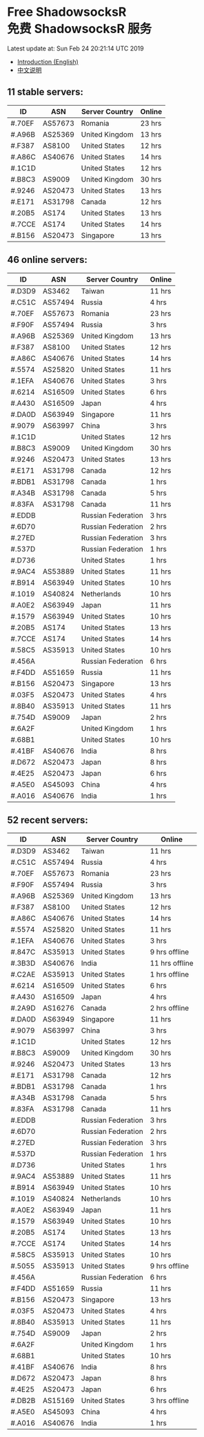 # Free ShadowsocksR<br>免费 ShadowsocksR 服务

Latest update at: Sun Feb 24 20:21:14 UTC 2019

- [Introduction (English)](https://vision-network.readthedocs.io/en/latest/autossr/autossr.html)
- [中文说明](https://vision-network.readthedocs.io/zh_CN/latest/autossr/autossr.html)


## 11 stable servers:

| ID | ASN | Server Country | Online |
| ------ | ------ | ------ | ------ |
| #.70EF | AS57673 | Romania | 23 hrs |
| #.A96B | AS25369 | United Kingdom | 13 hrs |
| #.F387 | AS8100 | United States | 12 hrs |
| #.A86C | AS40676 | United States | 14 hrs |
| #.1C1D |  | United States | 12 hrs |
| #.B8C3 | AS9009 | United Kingdom | 30 hrs |
| #.9246 | AS20473 | United States | 13 hrs |
| #.E171 | AS31798 | Canada | 12 hrs |
| #.20B5 | AS174 | United States | 13 hrs |
| #.7CCE | AS174 | United States | 14 hrs |
| #.B156 | AS20473 | Singapore | 13 hrs |

## 46 online servers:

| ID | ASN | Server Country | Online |
| ------ | ------ | ------ | ------ |
| #.D3D9 | AS3462 | Taiwan | 11 hrs |
| #.C51C | AS57494 | Russia | 4 hrs |
| #.70EF | AS57673 | Romania | 23 hrs |
| #.F90F | AS57494 | Russia | 3 hrs |
| #.A96B | AS25369 | United Kingdom | 13 hrs |
| #.F387 | AS8100 | United States | 12 hrs |
| #.A86C | AS40676 | United States | 14 hrs |
| #.5574 | AS25820 | United States | 11 hrs |
| #.1EFA | AS40676 | United States | 3 hrs |
| #.6214 | AS16509 | United States | 6 hrs |
| #.A430 | AS16509 | Japan | 4 hrs |
| #.DA0D | AS63949 | Singapore | 11 hrs |
| #.9079 | AS63997 | China | 3 hrs |
| #.1C1D |  | United States | 12 hrs |
| #.B8C3 | AS9009 | United Kingdom | 30 hrs |
| #.9246 | AS20473 | United States | 13 hrs |
| #.E171 | AS31798 | Canada | 12 hrs |
| #.BDB1 | AS31798 | Canada | 1 hrs |
| #.A34B | AS31798 | Canada | 5 hrs |
| #.83FA | AS31798 | Canada | 11 hrs |
| #.EDDB |  | Russian Federation | 3 hrs |
| #.6D70 |  | Russian Federation | 2 hrs |
| #.27ED |  | Russian Federation | 3 hrs |
| #.537D |  | Russian Federation | 1 hrs |
| #.D736 |  | United States | 1 hrs |
| #.9AC4 | AS53889 | United States | 11 hrs |
| #.B914 | AS63949 | United States | 10 hrs |
| #.1019 | AS40824 | Netherlands | 10 hrs |
| #.A0E2 | AS63949 | Japan | 11 hrs |
| #.1579 | AS63949 | United States | 10 hrs |
| #.20B5 | AS174 | United States | 13 hrs |
| #.7CCE | AS174 | United States | 14 hrs |
| #.58C5 | AS35913 | United States | 10 hrs |
| #.456A |  | Russian Federation | 6 hrs |
| #.F4DD | AS51659 | Russia | 11 hrs |
| #.B156 | AS20473 | Singapore | 13 hrs |
| #.03F5 | AS20473 | United States | 4 hrs |
| #.8B40 | AS35913 | United States | 11 hrs |
| #.754D | AS9009 | Japan | 2 hrs |
| #.6A2F |  | United Kingdom | 1 hrs |
| #.68B1 |  | United States | 10 hrs |
| #.41BF | AS40676 | India | 8 hrs |
| #.D672 | AS20473 | Japan | 8 hrs |
| #.4E25 | AS20473 | Japan | 6 hrs |
| #.A5E0 | AS45093 | China | 4 hrs |
| #.A016 | AS40676 | India | 1 hrs |

## 52 recent servers:

| ID | ASN | Server Country | Online |
| ------ | ------ | ------ | ------ |
| #.D3D9 | AS3462 | Taiwan | 11 hrs |
| #.C51C | AS57494 | Russia | 4 hrs |
| #.70EF | AS57673 | Romania | 23 hrs |
| #.F90F | AS57494 | Russia | 3 hrs |
| #.A96B | AS25369 | United Kingdom | 13 hrs |
| #.F387 | AS8100 | United States | 12 hrs |
| #.A86C | AS40676 | United States | 14 hrs |
| #.5574 | AS25820 | United States | 11 hrs |
| #.1EFA | AS40676 | United States | 3 hrs |
| #.847C | AS35913 | United States | 9 hrs offline |
| #.3B3D | AS40676 | India | 11 hrs offline |
| #.C2AE | AS35913 | United States | 1 hrs offline |
| #.6214 | AS16509 | United States | 6 hrs |
| #.A430 | AS16509 | Japan | 4 hrs |
| #.2A9D | AS16276 | Canada | 2 hrs offline |
| #.DA0D | AS63949 | Singapore | 11 hrs |
| #.9079 | AS63997 | China | 3 hrs |
| #.1C1D |  | United States | 12 hrs |
| #.B8C3 | AS9009 | United Kingdom | 30 hrs |
| #.9246 | AS20473 | United States | 13 hrs |
| #.E171 | AS31798 | Canada | 12 hrs |
| #.BDB1 | AS31798 | Canada | 1 hrs |
| #.A34B | AS31798 | Canada | 5 hrs |
| #.83FA | AS31798 | Canada | 11 hrs |
| #.EDDB |  | Russian Federation | 3 hrs |
| #.6D70 |  | Russian Federation | 2 hrs |
| #.27ED |  | Russian Federation | 3 hrs |
| #.537D |  | Russian Federation | 1 hrs |
| #.D736 |  | United States | 1 hrs |
| #.9AC4 | AS53889 | United States | 11 hrs |
| #.B914 | AS63949 | United States | 10 hrs |
| #.1019 | AS40824 | Netherlands | 10 hrs |
| #.A0E2 | AS63949 | Japan | 11 hrs |
| #.1579 | AS63949 | United States | 10 hrs |
| #.20B5 | AS174 | United States | 13 hrs |
| #.7CCE | AS174 | United States | 14 hrs |
| #.58C5 | AS35913 | United States | 10 hrs |
| #.5055 | AS35913 | United States | 9 hrs offline |
| #.456A |  | Russian Federation | 6 hrs |
| #.F4DD | AS51659 | Russia | 11 hrs |
| #.B156 | AS20473 | Singapore | 13 hrs |
| #.03F5 | AS20473 | United States | 4 hrs |
| #.8B40 | AS35913 | United States | 11 hrs |
| #.754D | AS9009 | Japan | 2 hrs |
| #.6A2F |  | United Kingdom | 1 hrs |
| #.68B1 |  | United States | 10 hrs |
| #.41BF | AS40676 | India | 8 hrs |
| #.D672 | AS20473 | Japan | 8 hrs |
| #.4E25 | AS20473 | Japan | 6 hrs |
| #.DB2B | AS15169 | United States | 3 hrs offline |
| #.A5E0 | AS45093 | China | 4 hrs |
| #.A016 | AS40676 | India | 1 hrs |


